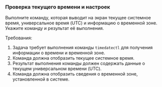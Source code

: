 
### Проверка текущего времени и настроек

Выполните команду, которая выводит на экран текущее системное время, универсальное время (UTC) и информацию о временной зоне. Укажите команду и результат её выполнения.

Требования:
1. Задача требует выполнения команды `timedatectl` для получения информации о времени и временной зоне. 
2. Команда должна отобразить текущее системное время. 
3. Результат выполнения команды должен содержать данные о текущем универсальном времени (UTC). 
4. Команда должна отобразить сведения о временной зоне, установленной в системе.